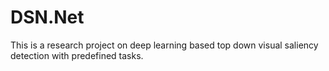 # DSN.Net
This is a research project on deep learning based top down visual saliency detection with predefined tasks.
